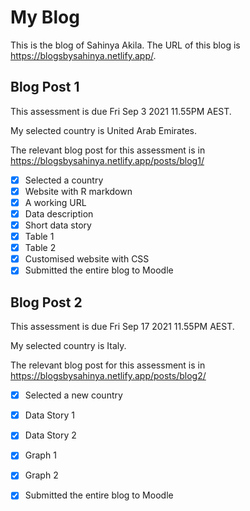 # My Blog


This is the blog of Sahinya Akila.
The URL of this blog is https://blogsbysahinya.netlify.app/.

## Blog Post 1

This assessment is due Fri Sep 3 2021 11.55PM AEST.

My selected country is United Arab Emirates.

The relevant blog post for this assessment is in https://blogsbysahinya.netlify.app/posts/blog1/

- [x] Selected a country
- [x] Website with R markdown 
- [x] A working URL
- [x] Data description
- [x] Short data story
- [x] Table 1
- [x] Table 2
- [x] Customised website with CSS
- [x] Submitted the entire blog to Moodle

## Blog Post 2

This assessment is due Fri Sep 17 2021 11.55PM AEST.

My selected country is Italy.

The relevant blog post for this assessment is in https://blogsbysahinya.netlify.app/posts/blog2/

- [x] Selected a new country
- [x] Data Story 1
- [x] Data Story 2
- [x] Graph 1
- [x] Graph 2
- [x] Submitted the entire blog to Moodle

